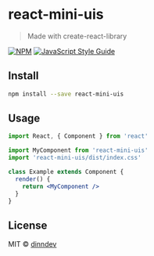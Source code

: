 # react-mini-uis

> Made with create-react-library

[![NPM](https://img.shields.io/npm/v/react-mini-uis.svg)](https://www.npmjs.com/package/react-mini-uis) [![JavaScript Style Guide](https://img.shields.io/badge/code_style-standard-brightgreen.svg)](https://standardjs.com)

## Install

```bash
npm install --save react-mini-uis
```

## Usage

```jsx
import React, { Component } from 'react'

import MyComponent from 'react-mini-uis'
import 'react-mini-uis/dist/index.css'

class Example extends Component {
  render() {
    return <MyComponent />
  }
}
```

## License

MIT © [dinndev](https://github.com/dinndev)
